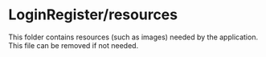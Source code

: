 # LoginRegister/resources

This folder contains resources (such as images) needed by the application. This file can
be removed if not needed.
